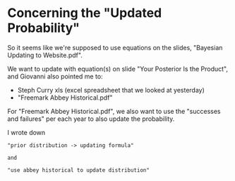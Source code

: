 # Concerning the "Updated Probability"

So it seems like we're supposed to use equations on the slides, "Bayesian Updating to Website.pdf".

We want to update with equation(s) on slide "Your Posterior Is the Product", and Giovanni also pointed me to:

- Steph Curry xls (excel spreadsheet that we looked at yesterday)
- "Freemark Abbey Historical.pdf"

For "Freemark Abbey Historical.pdf", we also want to use the "successes and failures" per each year to also update the probability.

I wrote down

```
"prior distribution -> updating formula"

and

"use abbey historical to update distribution"
```


